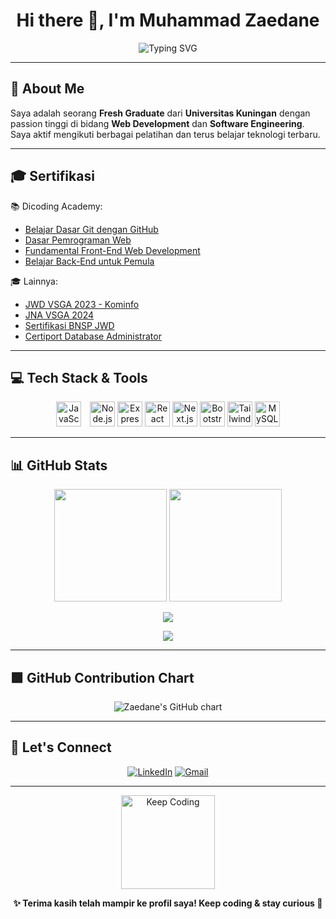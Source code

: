 <h1 align="center">Hi there 👋, I'm Muhammad Zaedane</h1>

<p align="center">
  <img src="https://readme-typing-svg.herokuapp.com?font=Fira+Code&size=24&duration=3000&pause=1500&color=00FF99&center=true&vCenter=true&width=800&lines=Hi+I'm+Muhammad+Zaedane!;Fresh+Graduate+from+Universitas+Kuningan.;Frontend+%7C+Backend+Web+Developer.;Always+Learning+New+Technology.;Welcome+to+my+GitHub+Profile!+👨‍💻" alt="Typing SVG" />
</p>





---

## 🚀 About Me

Saya adalah seorang **Fresh Graduate** dari **Universitas Kuningan** dengan passion tinggi di bidang **Web Development** dan **Software Engineering**. Saya aktif mengikuti berbagai pelatihan dan terus belajar teknologi terbaru.

---

## 🎓 Sertifikasi

📚 Dicoding Academy:
- [Belajar Dasar Git dengan GitHub](https://www.dicoding.com/certificates/MRZMQ1NQKPYQ)
- [Dasar Pemrograman Web](https://www.dicoding.com/certificates/1RXY65RJKZVM)
- [Fundamental Front-End Web Development](https://www.dicoding.com/certificates/2VX36J47QXYQ)
- [Belajar Back-End untuk Pemula](https://www.dicoding.com/certificates/07Z680QERXQR)

🎓 Lainnya:
- [JWD VSGA 2023 - Kominfo](https://drive.google.com/file/d/1sETfikw33yfC9GR-LW_nDdSUI8L50Fw1/view)
- [JNA VSGA 2024](https://drive.google.com/file/d/1yJ8F6F2cOr1-A_Pyl68rn8HQta3-PBX1/view)
- [Sertifikasi BNSP JWD](https://drive.google.com/file/d/1YUCMj4f8kRfjw4saJi4WPVDXIK81zole/view)
- [Certiport Database Administrator](https://drive.google.com/file/d/1KY49LtyPz_ms-byZ6VZaY7Ibcwbt5s4P/view)

---

## 💻 Tech Stack & Tools

<p align="center">
  <img src="https://cdn.jsdelivr.net/gh/devicons/devicon/icons/javascript/javascript-original.svg" alt="JavaScript" width="40" style="margin-right:10px; animation:bounce 2s infinite;"/>
  <img src="https://cdn.jsdelivr.net/gh/devicons/devicon/icons/nodejs/nodejs-original.svg" alt="Node.js" width="40"/>
  <img src="https://cdn.jsdelivr.net/gh/devicons/devicon/icons/express/express-original.svg" alt="Express" width="40"/>
  <img src="https://cdn.jsdelivr.net/gh/devicons/devicon/icons/react/react-original.svg" alt="React" width="40"/>
  <img src="https://cdn.jsdelivr.net/gh/devicons/devicon/icons/nextjs/nextjs-original.svg" alt="Next.js" width="40"/>
  <img src="https://cdn.jsdelivr.net/gh/devicons/devicon/icons/bootstrap/bootstrap-plain.svg" alt="Bootstrap" width="40"/>
  <img src="https://cdn.jsdelivr.net/gh/devicons/devicon/icons/tailwindcss/tailwindcss-plain.svg" alt="TailwindCSS" width="40"/>
  <img src="https://cdn.jsdelivr.net/gh/devicons/devicon/icons/mysql/mysql-original.svg" alt="MySQL" width="40"/>
</p>

---

## 📊 GitHub Stats

<p align="center">
  <img src="https://github-readme-stats.vercel.app/api?username=kerandamonyet&show_icons=true&theme=algolia&count_private=true" height="180"/>
  <img src="https://github-readme-stats.vercel.app/api/top-langs/?username=kerandamonyet&layout=compact&theme=algolia&langs_count=8" height="180"/>
</p>

<p align="center">
  <img src="https://github-readme-streak-stats.herokuapp.com?user=kerandamonyet&theme=algolia" />
</p>

<p align="center">
  <img src="https://github-profile-trophy.vercel.app/?username=kerandamonyet&theme=onedark&row=1&column=6&margin-w=5" />
</p>

---

## 🟩 GitHub Contribution Chart

<p align="center">
  <img src="https://ghchart.rshah.org/00FF00/kerandamonyet" alt="Zaedane's GitHub chart" />
</p>

---

## 🤝 Let's Connect

<p align="center">
  <a href="https://www.linkedin.com/in/muhammad-zaedane-689551278/"><img alt="LinkedIn" src="https://img.shields.io/badge/LinkedIn-Zaedane-blue?style=for-the-badge&logo=linkedin"></a>
  <a href="mailto:mz78987@gmail.com"><img alt="Gmail" src="https://img.shields.io/badge/Gmail-mz78987@gmail.com-red?style=for-the-badge&logo=gmail&logoColor=white"></a>
</p>

---

<p align="center">
  <img src="https://media.giphy.com/media/xUA7bdpLxQhsSQdyog/giphy.gif" width="150" alt="Keep Coding" />
</p>

<p align="center"><b>✨ Terima kasih telah mampir ke profil saya! Keep coding & stay curious 🚀</b></p>

